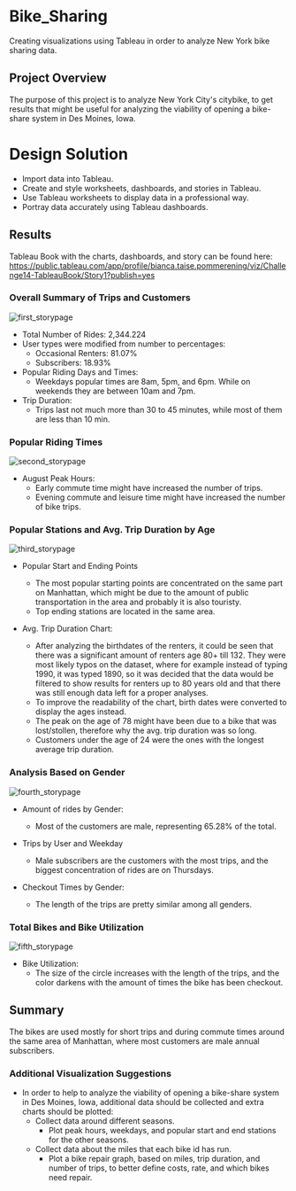 # Bike_Sharing
Creating visualizations using Tableau in order to analyze New York bike sharing data.

## Project Overview 

The purpose of this project is to analyze New York City's citybike, to get results that might be useful for analyzing the viability of opening a bike-share system in Des Moines, Iowa. 

# Design Solution

- Import data into Tableau.
- Create and style worksheets, dashboards, and stories in Tableau.
- Use Tableau worksheets to display data in a professional way.
- Portray data accurately using Tableau dashboards.


## Results 

Tableau Book with the charts, dashboards, and story can be found here:
https://public.tableau.com/app/profile/bianca.taise.pommerening/viz/Challenge14-TableauBook/Story1?publish=yes

### Overall Summary of Trips and Customers


![first_storypage](./Images/first_storypage.png)

- Total Number of Rides: 2,344.224
- User types were modified from number to percentages:
    - Occasional Renters: 81.07%
    - Subscribers: 18.93%
- Popular Riding Days and Times: 
    - Weekdays popular times are 8am, 5pm, and 6pm. While on weekends they are between 10am and 7pm. 
- Trip Duration:
    - Trips last not much more than 30 to 45 minutes, while most of them are less than 10 min.


### Popular Riding Times

![second_storypage](./Images/second_storypage.png)

- August Peak Hours:
    - Early commute time might have increased the number of trips.
    - Evening commute and leisure time might have increased the number of bike trips.

### Popular Stations and Avg. Trip Duration by Age

![third_storypage](./Images/third_storypage.png)

- Popular Start and Ending Points 
    - The most popular starting points are concentrated on the same part on Manhattan, which might be due to the amount of public transportation in the area and probably it is also touristy. 
    - Top ending stations are located in the same area.

- Avg. Trip Duration Chart:
    - After analyzing the birthdates of the renters, it could be seen that there was a significant amount of renters age 80+ till 132. They were most likely typos on the dataset, where for example instead of typing 1990, it was typed 1890, so it was decided that the data would be filtered to show results for renters up to 80 years old and that there was still enough data left for a proper analyses.
    - To improve the readability of the chart, birth dates were converted to display the ages instead.
    - The peak on the age of 78 might have been due to a bike that was lost/stollen, therefore why the avg. trip duration was so long.
    - Customers under the age of 24 were the ones with the longest average trip duration. 

### Analysis Based on Gender

![fourth_storypage](./Images/fourth_storypage.png)

- Amount of rides by Gender:
    - Most of the customers are male, representing 65.28% of the total.

- Trips by User and Weekday
    - Male subscribers are the customers with the most trips, and the biggest concentration of rides are on Thursdays.

- Checkout Times by Gender:
    - The length of the trips are pretty similar among all genders.

### Total Bikes and Bike Utilization
![fifth_storypage](./Images/fifth_storypage.png)

- Bike Utilization: 
    - The size of the circle increases with the length of the trips, and the color darkens with the amount of times the bike has been checkout.


## Summary

The bikes are used mostly for short trips and during commute times around the same area of Manhattan, where most customers are male annual subscribers.

### Additional Visualization Suggestions


- In order to help to analyze the viability of opening a bike-share system in Des Moines, Iowa, additional data should be collected and extra charts should be plotted:
    - Collect data around different seasons.
        - Plot peak hours, weekdays, and popular start and end stations for the other seasons.
    - Collect data about the miles that each bike id has run.
        - Plot a bike repair graph, based on miles, trip duration, and number of trips, to better define costs, rate, and which bikes need repair.


